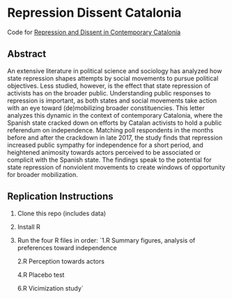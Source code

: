 # Repression Dissent Catalonia
Code for [Repression and Dissent in Contemporary Catalonia](https://doi.org/10.1017/S0007123420000307)

## Abstract



An extensive literature in political science and sociology has analyzed how state repression shapes attempts by social movements to pursue political objectives. Less studied, however, is the effect that state repression of activists has on the broader public. Understanding public responses to repression is important, as both states and social movements take action with an eye toward (de)mobilizing broader constituencies. This letter analyzes this dynamic in the context of contemporary Catalonia, where the Spanish state cracked down on efforts by Catalan activists to hold a public referendum on independence. Matching poll respondents in the months before and after the crackdown in late 2017, the study finds that repression increased public sympathy for independence for a short period, and heightened animosity towards actors perceived to be associated or complicit with the Spanish state. The findings speak to the potential for state repression of nonviolent movements to create windows of opportunity for broader mobilization.


## Replication Instructions

1. Clone this repo (includes data)
2. Install R
3. Run the four R files in order:
    `1.R Summary figures, analysis of preferences toward independence
    
    2.R Perception towards actors
  
    4.R Placebo test

    6.R Vicimization study`

        
